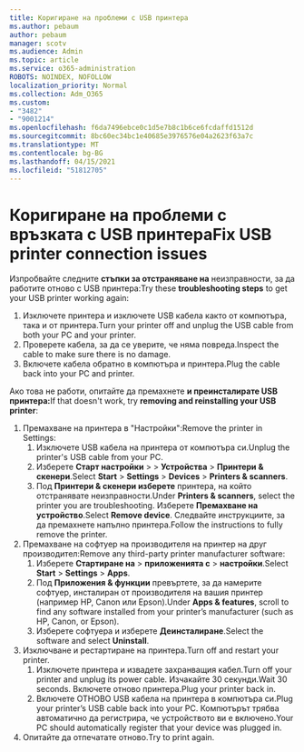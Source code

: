 ```yaml
---
title: Коригиране на проблеми с USB принтера
ms.author: pebaum
author: pebaum
manager: scotv
ms.audience: Admin
ms.topic: article
ms.service: o365-administration
ROBOTS: NOINDEX, NOFOLLOW
localization_priority: Normal
ms.collection: Adm_O365
ms.custom:
- "3482"
- "9001214"
ms.openlocfilehash: f6da7496ebce0c1d5e7b8c1b6ce6fcdaffd1512d
ms.sourcegitcommit: 8bc60ec34bc1e40685e3976576e04a2623f63a7c
ms.translationtype: MT
ms.contentlocale: bg-BG
ms.lasthandoff: 04/15/2021
ms.locfileid: "51812705"
---
```

# <a name="fix-usb-printer-connection-issues"></a><span data-ttu-id="081a6-102">Коригиране на проблеми с връзката с USB принтера</span><span class="sxs-lookup"><span data-stu-id="081a6-102">Fix USB printer connection issues</span></span>

<span data-ttu-id="081a6-103">Изпробвайте следните **стъпки за отстраняване на** неизправности, за да работите отново с USB принтера:</span><span class="sxs-lookup"><span data-stu-id="081a6-103">Try these **troubleshooting steps** to get your USB printer working again:</span></span>

1. <span data-ttu-id="081a6-104">Изключете принтера и изключете USB кабела както от компютъра, така и от принтера.</span><span class="sxs-lookup"><span data-stu-id="081a6-104">Turn your printer off and unplug the USB cable from both your PC and your printer.</span></span>
2. <span data-ttu-id="081a6-105">Проверете кабела, за да се уверите, че няма повреда.</span><span class="sxs-lookup"><span data-stu-id="081a6-105">Inspect the cable to make sure there is no damage.</span></span>
3. <span data-ttu-id="081a6-106">Включете кабела обратно в компютъра и принтера.</span><span class="sxs-lookup"><span data-stu-id="081a6-106">Plug the cable back into your PC and printer.</span></span>

<span data-ttu-id="081a6-107">Ако това не работи, опитайте да премахнете **и преинсталирате USB принтера:**</span><span class="sxs-lookup"><span data-stu-id="081a6-107">If that doesn't work, try **removing and reinstalling your USB printer**:</span></span>

1. <span data-ttu-id="081a6-108">Премахване на принтера в "Настройки":</span><span class="sxs-lookup"><span data-stu-id="081a6-108">Remove the printer in Settings:</span></span>
    1. <span data-ttu-id="081a6-109">Изключете USB кабела на принтера от компютъра си.</span><span class="sxs-lookup"><span data-stu-id="081a6-109">Unplug the printer's USB cable from your PC.</span></span>
    2. <span data-ttu-id="081a6-110">Изберете **Старт настройки**  >    >  **Устройства**  >  **Принтери & скенери**.</span><span class="sxs-lookup"><span data-stu-id="081a6-110">Select **Start** > **Settings** > **Devices** > **Printers & scanners**.</span></span>
    3. <span data-ttu-id="081a6-111">Под **Принтери & скенери изберете** принтера, на който отстранявате неизправности.</span><span class="sxs-lookup"><span data-stu-id="081a6-111">Under **Printers & scanners**, select the printer you are troubleshooting.</span></span> <span data-ttu-id="081a6-112">Изберете **Премахване на устройство**.</span><span class="sxs-lookup"><span data-stu-id="081a6-112">Select **Remove device**.</span></span> <span data-ttu-id="081a6-113">Следвайте инструкциите, за да премахнете напълно принтера.</span><span class="sxs-lookup"><span data-stu-id="081a6-113">Follow the instructions to fully remove the printer.</span></span>
2. <span data-ttu-id="081a6-114">Премахване на софтуер на производителя на принтер на друг производител:</span><span class="sxs-lookup"><span data-stu-id="081a6-114">Remove any third-party printer manufacturer software:</span></span>
    1. <span data-ttu-id="081a6-115">Изберете **Стартиране на**  >  **приложенията с**  >  **настройки**.</span><span class="sxs-lookup"><span data-stu-id="081a6-115">Select **Start** > **Settings** > **Apps**.</span></span>
    2. <span data-ttu-id="081a6-116">Под **Приложения & функции** превъртете, за да намерите софтуер, инсталиран от производителя на вашия принтер (например HP, Canon или Epson).</span><span class="sxs-lookup"><span data-stu-id="081a6-116">Under **Apps & features**, scroll to find any software installed from your printer’s manufacturer (such as HP, Canon, or Epson).</span></span>
    3. <span data-ttu-id="081a6-117">Изберете софтуера и изберете **Деинсталиране**.</span><span class="sxs-lookup"><span data-stu-id="081a6-117">Select the software and select **Uninstall**.</span></span>
3. <span data-ttu-id="081a6-118">Изключване и рестартиране на принтера.</span><span class="sxs-lookup"><span data-stu-id="081a6-118">Turn off and restart your printer.</span></span><br>
    1. <span data-ttu-id="081a6-119">Изключете принтера и извадете захранващия кабел.</span><span class="sxs-lookup"><span data-stu-id="081a6-119">Turn off your printer and unplug its power cable.</span></span> <span data-ttu-id="081a6-120">Изчакайте 30 секунди.</span><span class="sxs-lookup"><span data-stu-id="081a6-120">Wait 30 seconds.</span></span> <span data-ttu-id="081a6-121">Включете отново принтера.</span><span class="sxs-lookup"><span data-stu-id="081a6-121">Plug your printer back in.</span></span>
    2. <span data-ttu-id="081a6-122">Включете ОТНОВО USB кабела на принтера в компютъра си.</span><span class="sxs-lookup"><span data-stu-id="081a6-122">Plug your printer’s USB cable back into your PC.</span></span> <span data-ttu-id="081a6-123">Компютърът трябва автоматично да регистрира, че устройството ви е включено.</span><span class="sxs-lookup"><span data-stu-id="081a6-123">Your PC should automatically register that your device was plugged in.</span></span>
4. <span data-ttu-id="081a6-124">Опитайте да отпечатате отново.</span><span class="sxs-lookup"><span data-stu-id="081a6-124">Try to print again.</span></span>